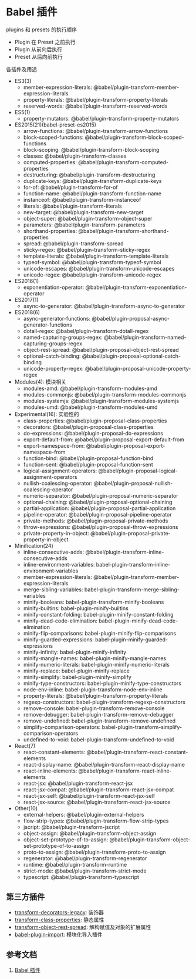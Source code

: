 <!--
 * @Author: SilvesterChiao
 * @Date: 2020-05-11 14:23:40
 * @LastEditors: SilvesterChiao
 * @LastEditTime: 2020-08-14 11:21:48
 -->

# Babel 插件

plugins 和 presets 的执行顺序

- Plugin 在 Preset 之前执行
- Plugin 从前向后执行
- Preset 从后向前执行

各插件及用途

- ES3(3)
    - member-expression-literals: @babel/plugin-transform-member-expression-literals
    - property-literals: @babel/plugin-transform-property-literals
    - reserved-words: @babel/plugin-transform-reserved-words
- ES5(1)
    - property-mutators: @babel/plugin-transform-property-mutators
- ES2015(21)(babel-preset-es2015)
    - arrow-functions: @babel/plugin-transform-arrow-functions
    - block-scoped-functions: @babel/plugin-transform-block-scoped-functions
    - block-scoping: @babel/plugin-transform-block-scoping
    - classes: @babel/plugin-transform-classes
    - computed-properties: @babel/plugin-transform-computed-properties
    - destructuring: @babel/plugin-transform-destructuring
    - duplicate-keys: @babel/plugin-transform-duplicate-keys
    - for-of: @babel/plugin-transform-for-of
    - function-name: @babel/plugin-transform-function-name
    - instanceof: @babel/plugin-transform-instanceof
    - literals: @babel/plugin-transform-literals
    - new-target: @babel/plugin-transform-new-target
    - object-super: @babel/plugin-transform-object-super
    - parameters: @babel/plugin-transform-parameters
    - shorthand-properties: @babel/plugin-transform-shorthand-properties
    - spread: @babel/plugin-transform-spread
    - sticky-regex: @babel/plugin-transform-sticky-regex
    - template-literals: @babel/plugin-transform-template-literals
    - typeof-symbol: @babel/plugin-transform-typeof-symbol
    - unicode-escapes: @babel/plugin-transform-unicode-escapes
    - unicode-regex: @babel/plugin-transform-unicode-regex
- ES2016(1)
    - exponentiation-operator: @babel/plugin-transform-exponentiation-operator
- ES2017(1)
    - async-to-generator: @babel/plugin-transform-async-to-generator
- ES2018(6)
    - async-generator-functions: @babel/plugin-proposal-async-generator-functions
    - dotall-regex: @babel/plugin-transform-dotall-regex
    - named-capturing-groups-regex: @babel/plugin-transform-named-capturing-groups-regex
    - object-rest-spread: @babel/plugin-proposal-object-rest-spread
    - optional-catch-binding: @babel/plugin-proposal-optional-catch-binding
    - unicode-property-regex: @babel/plugin-proposal-unicode-property-regex
- Modules(4): 模块相关
    - modules-amd: @babel/plugin-transform-modules-amd
    - modules-commonjs: @babel/plugin-transform-modules-commonjs
    - modules-systemjs: @babel/plugin-transform-modules-systemjs
    - modules-umd: @babel/plugin-transform-modules-umd
- Experimental(16): 实验性的
    - class-properties: @babel/plugin-proposal-class-properties
    - decorators: @babel/plugin-proposal-class-properties
    - do-expressions: @babel/plugin-proposal-do-expressions
    - export-default-from: @babel/plugin-proposal-export-default-from
    - export-namespace-from: @babel/plugin-proposal-export-namespace-from
    - function-bind: @babel/plugin-proposal-function-bind
    - function-sent: @babel/plugin-proposal-function-sent
    - logical-assignment-operators: @babel/plugin-proposal-logical-assignment-operators
    - nullish-coalescing-operator: @babel/plugin-proposal-nullish-coalescing-operator
    - numeric-separator: @babel/plugin-proposal-numeric-separator
    - optional-chaining: @babel/plugin-proposal-optional-chaining
    - partial-application: @babel/plugin-proposal-partial-application
    - pipeline-operator: @babel/plugin-proposal-pipeline-operator
    - private-methods: @babel/plugin-proposal-private-methods
    - throw-expressions: @babel/plugin-proposal-throw-expressions
    - private-property-in-object: @babel/plugin-proposal-private-property-in-object
- Minification(24)
    - inline-consecutive-adds: @babel/plugin-transform-inline-consecutive-adds
    - inline-environment-variables: babel-plugin-transform-inline-environment-variables
    - member-expression-literals: @babel/plugin-transform-member-expression-literals
    - merge-sibling-variables: babel-plugin-transform-merge-sibling-variables
    - minify-booleans: babel-plugin-transform-minify-booleans
    - minify-builtins: babel-plugin-minify-builtins
    - minify-constant-folding: babel-plugin-minify-constant-folding
    - minify-dead-code-elimination: babel-plugin-minify-dead-code-elimination
    - minify-flip-comparisons: babel-plugin-minify-flip-comparisons
    - minify-guarded-expressions: babel-plugin-minify-guarded-expressions
    - minify-infinity: babel-plugin-minify-infinity
    - minify-mangle-names: babel-plugin-minify-mangle-names
    - minify-numeric-literals: babel-plugin-minify-numeric-literals
    - minify-replace: babel-plugin-minify-replace
    - minify-simplify: babel-plugin-minify-simplify
    - minify-type-constructors: babel-plugin-minify-type-constructors
    - node-env-inline: babel-plugin-transform-node-env-inline
    - property-literals: @babel/plugin-transform-property-literals
    - regexp-constructors: babel-plugin-transform-regexp-constructors
    - remove-console: babel-plugin-transform-remove-console
    - remove-debugger: babel-plugin-transform-remove-debugger
    - remove-undefined: babel-plugin-transform-remove-undefined
    - simplify-comparison-operators: babel-plugin-transform-simplify-comparison-operators
    - undefined-to-void: babel-plugin-transform-undefined-to-void
- React(7)
    - react-constant-elements: @babel/plugin-transform-react-constant-elements
    - react-display-name: @babel/plugin-transform-react-display-name
    - react-inline-elements: @babel/plugin-transform-react-inline-elements
    - react-jsx: @babel/plugin-transform-react-jsx
    - react-jsx-compat: @babel/plugin-transform-react-jsx-compat
    - react-jsx-self: @babel/plugin-transform-react-jsx-self
    - react-jsx-source: @babel/plugin-transform-react-jsx-source
- Other(10)
    - external-helpers: @babel/plugin-external-helpers
    - flow-strip-types: @babel/plugin-transform-flow-strip-types
    - jscript: @babel/plugin-transform-jscript
    - object-assign: @babel/plugin-transform-object-assign
    - object-set-prototype-of-to-assign: @babel/plugin-transform-object-set-prototype-of-to-assign
    - proto-to-assign: @babel/plugin-transform-proto-to-assign
    - regenerator: @babel/plugin-transform-regenerator
    - runtime: @babel/plugin-transform-runtime
    - strict-mode: @babel/plugin-transform-strict-mode
    - typescript: @babel/plugin-transform-typescript

## 第三方插件

- [transform-decorators-legacy](https://www.npmjs.com/package/babel-plugin-transform-decorators-legacy): 装饰器
- [transform-class-properties](https://www.npmjs.com/package/babel-plugin-transform-class-properties): 静态属性
- [transform-object-rest-spread](https://www.npmjs.com/package/babel-plugin-transform-object-rest-spread): 解构赋值及对象的扩展属性
- [babel-plugin-import](https://www.npmjs.com/package/babel-plugin-import): 模块化导入插件

## 参考文档

1. [Babel 插件](https://www.babeljs.cn/docs/plugins)

